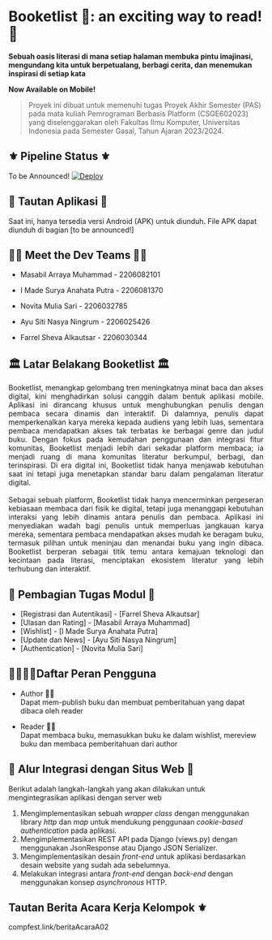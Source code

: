 # Booketlist 💐: an exciting way to read! 📖
**Sebuah oasis literasi di mana setiap halaman membuka pintu imajinasi, mengundang kita untuk berpetualang, berbagi cerita, dan menemukan inspirasi di setiap kata**

**Now Available on Mobile!**

> Proyek ini dibuat untuk memenuhi tugas Proyek Akhir Semester (PAS)
> pada mata kuliah Pemrograman Berbasis Platform (CSGE602023) yang
> diselenggarakan oleh Fakultas Ilmu Komputer, Universitas Indonesia
> pada Semester Gasal, Tahun Ajaran 2023/2024.

## ⚜️ Pipeline Status ⚜️

To be Announced!
[![Deploy](https://github.com/MinafCorp/booketList/blob/main/railway.json/badge.svg)](https://github.com/MinafCorp/booketList/blob/main/railway.json)


## 📱 Tautan Aplikasi 📱
Saat ini, hanya tersedia versi Android (APK) untuk diunduh. File APK dapat diunduh di bagian [to be announced!]

## 👨‍💻 Meet the Dev Teams 👩‍💻

- Masabil Arraya Muhammad - 2206082101  

- I Made Surya Anahata Putra - 2206081370  

- Novita Mulia Sari - 2206032785  

- Ayu Siti Nasya Ningrum - 2206025426 

- Farrel Sheva Alkautsar - 2206030344 

## 🏛️ Latar Belakang Booketlist 🏛️
<div align="justify">
Booketlist, menangkap gelombang tren meningkatnya minat baca dan akses digital, kini menghadirkan solusi canggih dalam bentuk aplikasi mobile. Aplikasi ini dirancang khusus untuk menghubungkan penulis dengan pembaca secara dinamis dan interaktif. Di dalamnya, penulis dapat memperkenalkan karya mereka kepada audiens yang lebih luas, sementara pembaca mendapatkan akses tak terbatas ke berbagai genre dan judul buku. Dengan fokus pada kemudahan penggunaan dan integrasi fitur komunitas, Booketlist menjadi lebih dari sekadar platform membaca; ia menjadi ruang di mana komunitas literatur berkumpul, berbagi, dan terinspirasi. Di era digital ini, Booketlist tidak hanya menjawab kebutuhan saat ini tetapi juga menetapkan standar baru dalam pengalaman literatur digital.<br>
<br> 
Sebagai sebuah platform, Booketlist tidak hanya mencerminkan pergeseran kebiasaan membaca dari fisik ke digital, tetapi juga menanggapi kebutuhan interaksi yang lebih dinamis antara penulis dan pembaca. Aplikasi ini menyediakan wadah bagi penulis untuk memperluas jangkauan karya mereka, sementara pembaca mendapatkan akses mudah ke beragam buku, termasuk pilihan untuk meninjau dan menandai buku yang ingin dibaca. Booketlist berperan sebagai titik temu antara kemajuan teknologi dan kecintaan pada literasi, menciptakan ekosistem literatur yang lebih terhubung dan interaktif. 
</div>

## 📝 Pembagian Tugas Modul 📝
- [Registrasi dan Autentikasi] - [Farrel Sheva Alkautsar]
- [Ulasan dan Rating] - [Masabil Arraya Muhammad]
- [Wishlist] - [I Made Surya Anahata Putra]
- [Update dan News] - [Ayu Siti Nasya Ningrum]
- [Authentication] - [Novita Mulia Sari]

## 🧑‍💼🧑‍💼Daftar Peran Pengguna
- Author 🧑‍🏫 <br>
Dapat mem-publish buku dan membuat pemberitahuan yang dapat dibaca oleh reader 


- Reader 🧑‍💼<br>
Dapat membaca buku, memasukkan buku ke dalam wishlist, mereview buku dan membaca pemberitahuan dari author

## 💌 Alur Integrasi dengan Situs Web 💌
Berikut adalah langkah-langkah yang akan dilakukan untuk mengintegrasikan aplikasi dengan server web
1. Mengimplementasikan sebuah _wrapper class_ dengan menggunakan library _http_ dan _map_ untuk mendukung penggunaan _cookie-based authentication_ pada aplikasi.
2. Mengimplementasikan REST API pada Django (views.<area>py) dengan menggunakan JsonResponse atau Django JSON Serializer.
3. Mengimplementasikan desain _front-end_ untuk aplikasi berdasarkan desain website yang sudah ada sebelumnya.
4. Melakukan integrasi antara _front-end_ dengan _back-end_ dengan menggunakan konsep _asynchronous_ HTTP.


## Tautan Berita Acara Kerja Kelompok ⚜️
   compfest.link/beritaAcaraA02

